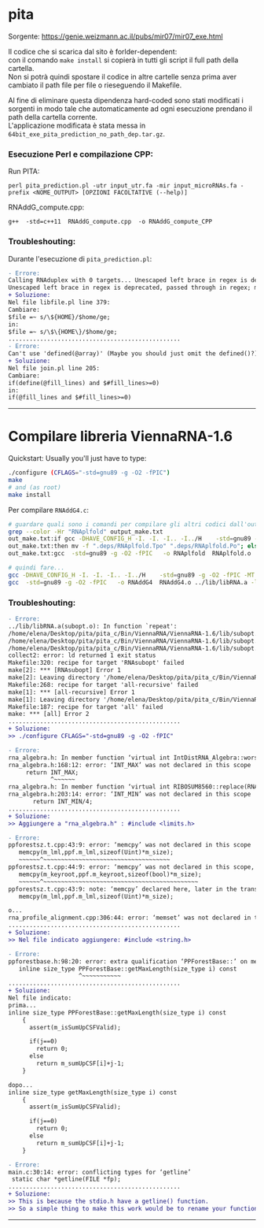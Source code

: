 # pita
Sorgente: https://genie.weizmann.ac.il/pubs/mir07/mir07_exe.html  

Il codice che si scarica dal sito è forlder-dependent:  
con il comando `make install` si copierà in tutti gli script il full path della cartella.  
Non si potrà quindi spostare il codice in altre cartelle senza prima aver cambiato il path file per file o rieseguendo il Makefile.  

Al fine di eliminare questa dipendenza hard-coded sono stati modificati i sorgenti in modo tale che automaticamente ad ogni esecuzione prendano il path della cartella corrente.  
L'applicazione modificata è stata messa in `64bit_exe_pita_prediction_no_path_dep.tar.gz`.

### Esecuzione Perl e compilazione CPP:
Run PITA:
```
perl pita_prediction.pl -utr input_utr.fa -mir input_microRNAs.fa -prefix <NOME_OUTPUT> [OPZIONI FACOLTATIVE (--help)]
```

RNAddG_compute.cpp:
```
g++  -std=c++11  RNAddG_compute.cpp  -o RNAddG_compute_CPP
```
### Troubleshouting:
Durante l'esecuzione di `pita_prediction.pl`:
```diff
- Errore:
Calling RNAduplex with 0 targets... Unescaped left brace in regex is deprecated, passed through in regex; marked by <-- HERE in m/\${ <-- HERE HOME}/ at /home/elena/Desktop/pita/pita_c/lib/libfile.pl line 379.
Unescaped left brace in regex is deprecated, passed through in regex; marked by <-- HERE in m/\${ <-- HERE HOME}/ at /home/elena/Desktop/pita/pita_c/lib/libfile.pl line 379.
+ Soluzione:
Nel file libfile.pl line 379:
Cambiare:
$file =~ s/\${HOME}/$home/ge;
in:
$file =~ s/\$\{HOME\}/$home/ge;
.................................................
- Errore:
Can't use 'defined(@array)' (Maybe you should just omit the defined()?) at /home/elena/Desktop/pita/pita_c/lib/join.pl line 205.
+ Soluzione:
Nel file join.pl line 205:
Cambiare:
if(define(@fill_lines) and $#fill_lines>=0)
in:
if(@fill_lines and $#fill_lines>=0)

```
---
# Compilare libreria ViennaRNA-1.6
Quickstart: Usually you'll just have to type:
```sh
./configure (CFLAGS="-std=gnu89 -g -O2 -fPIC")
make
# and (as root)
make install
```
Per compilare `RNAddG4.c`:
```sh
# guardare quali sono i comandi per compilare gli altri codici dall'output del make:
grep --color -Hr "RNAplfold" output_make.txt 
out_make.txt:if gcc -DHAVE_CONFIG_H -I. -I. -I.. -I../H    -std=gnu89 -g -O2 -fPIC -MT RNAplfold.o -MD -MP -MF ".deps/RNAplfold.Tpo" -c -o RNAplfold.o RNAplfold.c; \
out_make.txt:then mv -f ".deps/RNAplfold.Tpo" ".deps/RNAplfold.Po"; else rm -f ".deps/RNAplfold.Tpo"; exit 1; fi
out_make.txt:gcc  -std=gnu89 -g -O2 -fPIC   -o RNAplfold  RNAplfold.o ../lib/libRNA.a -lm 

# quindi fare...
gcc -DHAVE_CONFIG_H -I. -I. -I.. -I../H    -std=gnu89 -g -O2 -fPIC -MT RNAddG4.o -MD -MP -MF ".deps/RNAddG4.Po" -c -o RNAddG4.o RNAddG4.c
gcc  -std=gnu89 -g -O2 -fPIC   -o RNAddG4  RNAddG4.o ../lib/libRNA.a -lm
```

### Troubleshouting:

```diff
- Errore:
../lib/libRNA.a(subopt.o): In function `repeat':
/home/elena/Desktop/pita/pita_c/Bin/ViennaRNA/ViennaRNA-1.6/lib/subopt.c:855: undefined reference to `LoopEnergy'
/home/elena/Desktop/pita/pita_c/Bin/ViennaRNA/ViennaRNA-1.6/lib/subopt.c:914: undefined reference to `HairpinE'
/home/elena/Desktop/pita/pita_c/Bin/ViennaRNA/ViennaRNA-1.6/lib/subopt.c:828: undefined reference to `LoopEnergy'
collect2: error: ld returned 1 exit status
Makefile:320: recipe for target 'RNAsubopt' failed
make[2]: *** [RNAsubopt] Error 1
make[2]: Leaving directory '/home/elena/Desktop/pita/pita_c/Bin/ViennaRNA/ViennaRNA-1.6/Progs'
Makefile:268: recipe for target 'all-recursive' failed
make[1]: *** [all-recursive] Error 1
make[1]: Leaving directory '/home/elena/Desktop/pita/pita_c/Bin/ViennaRNA/ViennaRNA-1.6'
Makefile:187: recipe for target 'all' failed
make: *** [all] Error 2
.................................................
+ Soluzione:
>> ./configure CFLAGS="-std=gnu89 -g -O2 -fPIC"
```

```diff
- Errore:
rna_algebra.h: In member function ‘virtual int IntDistRNA_Algebra::worst_score() const’:
rna_algebra.h:168:12: error: ‘INT_MAX’ was not declared in this scope
     return INT_MAX;
            ^~~~~~~
rna_algebra.h: In member function ‘virtual int RIBOSUM8560::replace(RNA_Alphabet, int, RNA_Alphabet, int) const’:
rna_algebra.h:203:14: error: ‘INT_MIN’ was not declared in this scope
       return INT_MIN/4;
.................................................
+ Soluzione:
>> Aggiungere a "rna_algebra.h" : #include <limits.h>
```

```diff
- Errore:
ppforestsz.t.cpp:43:9: error: ‘memcpy’ was not declared in this scope
   memcpy(m_lml,ppf.m_lml,sizeof(Uint)*m_size);
   ~~~~~~^~~~~~~~~~~~~~~~~~~~~~~~~~~~~~~~~~~~~
ppforestsz.t.cpp:44:9: error: ‘memcpy’ was not declared in this scope, and no declarations were found by argument-dependent lookup at the point of instantiation [-fpermissive]
   memcpy(m_keyroot,ppf.m_keyroot,sizeof(bool)*m_size);
   ~~~~~~^~~~~~~~~~~~~~~~~~~~~~~~~~~~~~~~~~~~~~~~~~~~~
ppforestsz.t.cpp:43:9: note: ‘memcpy’ declared here, later in the translation unit
   memcpy(m_lml,ppf.m_lml,sizeof(Uint)*m_size);

o...
rna_profile_alignment.cpp:306:44: error: ‘memset’ was not declared in this scope
.................................................
+ Soluzione:
>> Nel file indicato aggiungere: #include <string.h>
```

```diff
- Errore:
ppforestbase.h:98:20: error: extra qualification ‘PPForestBase::’ on member ‘getMaxLength’ [-fpermissive]
   inline size_type PPForestBase::getMaxLength(size_type i) const
                    ^~~~~~~~~~~~
.................................................
+ Soluzione:
Nel file indicato:
prima...
inline size_type PPForestBase::getMaxLength(size_type i) const
    {
      assert(m_isSumUpCSFValid);

      if(j==0)
        return 0;
      else
        return m_sumUpCSF[i]+j-1;
    }

dopo...
inline size_type getMaxLength(size_type i) const
    {
      assert(m_isSumUpCSFValid);

      if(j==0)
        return 0;
      else
        return m_sumUpCSF[i]+j-1;
    }
```

```diff
- Errore:
main.c:30:14: error: conflicting types for ‘getline’
 static char *getline(FILE *fp);
.................................................
+ Soluzione:
>> This is because the stdio.h have a getline() function.
>> So a simple thing to make this work would be to rename your function to my_getline()
```
---
